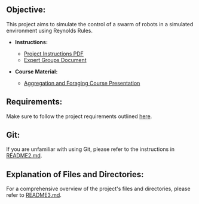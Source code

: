 ## Objective:

This project aims to simulate the control of a swarm of robots in a simulated environment using Reynolds Rules.

- **Instructions:**
  - [Project Instructions PDF](instruction/MRS_project_eng-1[1].pdf)
  - [Expert Groups Document](instruction/Expert%20groups%5B1%5D.docx)

- **Course Material:**
  - [Aggregation and Foraging Course Presentation](https://www.fer.unizg.hr/_download/repository/L2%20-%20Aggregation%20and%20foraging[1].pptx)

## Requirements:

Make sure to follow the project requirements outlined [here](https://github.com/larics/mrs_course).

## Git:

If you are unfamiliar with using Git, please refer to the instructions in [README2.md](README2.md).

## Explanation of Files and Directories:

For a comprehensive overview of the project's files and directories, please refer to [README3.md](README3.md).
